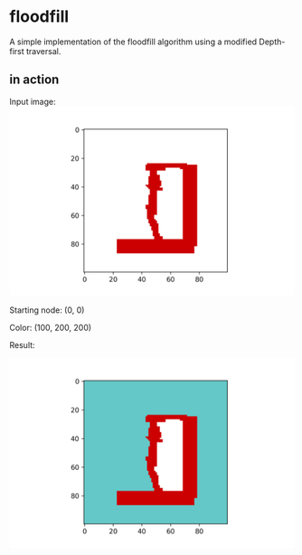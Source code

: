 # floodfill
A simple implementation of the floodfill algorithm using a modified Depth-first traversal. 



## in action

Input image:![before](imgs/before.png)

Starting node: (0, 0)

Color: (100, 200, 200)



Result:

![after](imgs/after.png)